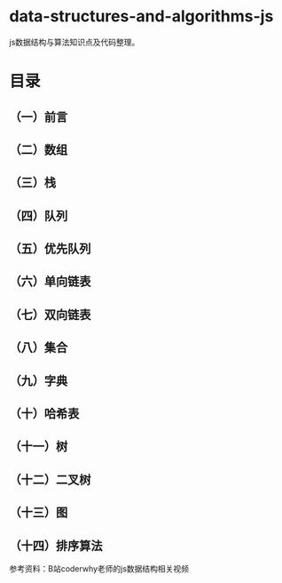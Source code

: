 # data-structures-and-algorithms-js
js数据结构与算法知识点及代码整理。


# 目录
## （一）前言
## （二）数组
## （三）栈
## （四）队列
## （五）优先队列
## （六）单向链表
## （七）双向链表
## （八）集合
## （九）字典
## （十）哈希表
## （十一）树
## （十二）二叉树
## （十三）图
## （十四）排序算法



参考资料：B站coderwhy老师的js数据结构相关视频

